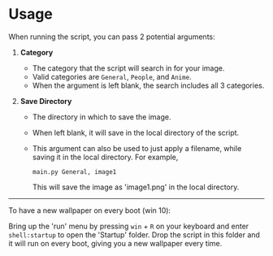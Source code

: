 # Usage

When running the script, you can pass 2 potential arguments:
1. **Category**

	- The category that the script will search in for your image.
	- Valid categories are `General`, `People`, and `Anime`.
	- When the argument is left blank, the search includes all 3 categories.

2. **Save Directory**

	- The directory in which to save the image.
	- When left blank, it will save in the local directory of the script.
	- This argument can also be used to just apply a filename, while saving it in the local directory. For example,
		
        `main.py General, image1`
        
        This will save the image as 'image1.png' in the local directory.
        
---

To have a new wallpaper on every boot (win 10):

Bring up the 'run' menu by pressing `win` + `R` on your keyboard and enter `shell:startup` to open the 'Startup' folder. Drop the script in this folder and it will run on every boot, giving you a new wallpaper every time.
